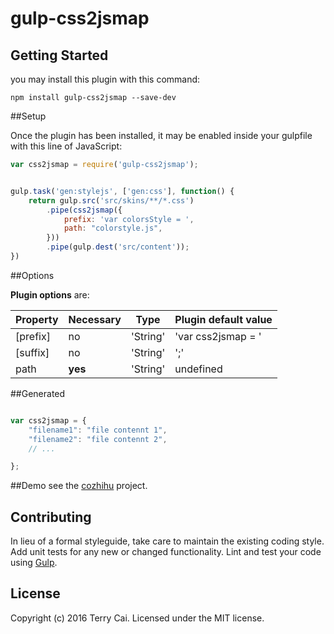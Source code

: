 # gulp-css2jsmap



## Getting Started


you may install this plugin with this command:

```shell
npm install gulp-css2jsmap --save-dev
```

##Setup

Once the plugin has been installed, it may be enabled inside your gulpfile with this line of JavaScript:



```js
var css2jsmap = require('gulp-css2jsmap');


gulp.task('gen:stylejs', ['gen:css'], function() {
    return gulp.src('src/skins/**/*.css')
        .pipe(css2jsmap({
	        prefix: 'var colorsStyle = ',
            path: "colorstyle.js",
        }))
        .pipe(gulp.dest('src/content'));
})


```


##Options


**Plugin options** are:

| Property | Necessary |   Type   | Plugin default value |
| -------- | --------- | -------- | -------------------- |
| [prefix] | no        | 'String' | 'var css2jsmap = '   |
| [suffix] | no        | 'String' | ';'                  |
| path     | **yes**   | 'String' | undefined            |

	



##Generated

```javascript

var css2jsmap = {
	"filename1": "file contennt 1",
	"filename2": "file contennt 2",
	// ...

};

```


##Demo
see the [cozhihu](https://github.com/icai/cozhihu) project.


## Contributing
In lieu of a formal styleguide, take care to maintain the existing coding style. Add unit tests for any new or changed functionality. Lint and test your code using [Gulp](http://gulpjs.com/).



## License
Copyright (c) 2016 Terry Cai. Licensed under the MIT license.
